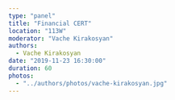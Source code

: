 ```yaml
---
type: "panel"
title: "Financial CERT"
location: "113W"
moderator: "Vache Kirakosyan"
authors:
  - Vache Kirakosyan
date: "2019-11-23 16:30:00"
duration: 60
photos:
  - "../authors/photos/vache-kirakosyan.jpg"
---
```

